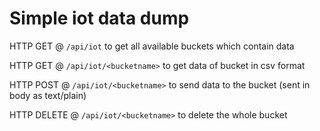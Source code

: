 # Simple iot data dump

HTTP GET @ `/api/iot` to get all available buckets which contain data

HTTP GET @ `/api/iot/<bucketname>` to get data of bucket in csv format

HTTP POST @ `/api/iot/<bucketname>` to send data to the bucket (sent in body as text/plain)

HTTP DELETE @ `/api/iot/<bucketname>` to delete the whole bucket

